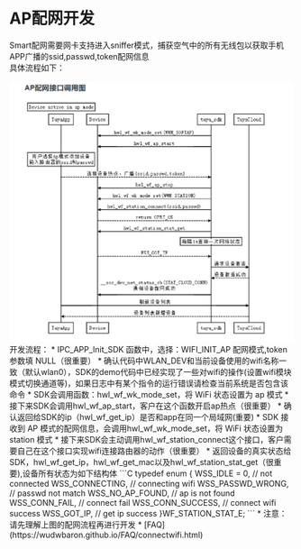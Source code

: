 # AP配网开发

Smart配网需要网卡支持进入sniffer模式，捕获空气中的所有无线包以获取手机APP广播的ssid,passwd,token配网信息    
具体流程如下：  

<div align=center><img  src = "ap.png"alt="img" style="zoom:150%;"></div>  
开发流程：  
* IPC_APP_Init_SDK 函数中，选择：WIFI_INIT_AP 配网模式,token 参数填 NULL（很重要）  
* 确认代码中WLAN_DEV和当前设备使用的wifi名称一致（默认wlan0），SDK的demo代码中已经实现了一些对wifi的操作(设置wifi模块模式切换通道等)，如果日志中有某个指令的运行错误请检查当前系统是否包含该命令  
* SDK会调用函数：hwl_wf_wk_mode_set，将 WiFi 状态设置为 ap 模式
* 接下来SDK会调用hwl_wf_ap_start，客户在这个函数开启ap热点（很重要）
* 确认返回给SDK的ip（hwl_wf_get_ip）是否和app在同一个局域网(重要)
* SDK 接收到 AP 模式的配网信息，会调用hwl_wf_wk_mode_set，将 WiFi 状态设置为 station 模式
* 接下来SDK会主动调用hwl_wf_station_connect这个接口，客户需要自己在这个接口实现wifi连接路由器的动作（很重要）  
* 返回设备的真实状态给SDK，hwl_wf_get_ip，hwl_wf_get_mac以及hwl_wf_station_stat_get（很重要),设备所有状态为如下结构体  
```C
    typedef enum {
        WSS_IDLE = 0,                       // not connected
        WSS_CONNECTING,                     // connecting wifi
        WSS_PASSWD_WRONG,                   // passwd not match
        WSS_NO_AP_FOUND,                    // ap is not found
        WSS_CONN_FAIL,                      // connect fail
        WSS_CONN_SUCCESS,                   // connect wifi success
        WSS_GOT_IP,                         // get ip success
    }WF_STATION_STAT_E;
```
* 注意：请先理解上图的配网流程再进行开发
* [FAQ](https://wudwbaron.github.io/FAQ/connectwifi.html)